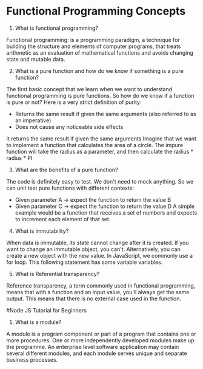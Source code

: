 # Functional Programming Concepts

1. What is functional programming?

Functional programming: is a programming paradigm, a technique for building the structure and elements of computer programs, that treats arithmetic as an evaluation of mathematical functions and avoids changing state and mutable data.

2. What is a pure function and how do we know if something is a pure function?

The first basic concept that we learn when we want to understand functional programming is pure functions. So how do we know if a function is pure or not? Here is a very strict definition of purity:
* Returns the same result if given the same arguments (also referred to as an imperative)
* Does not cause any noticeable side effects

It returns the same result if given the same arguments
Imagine that we want to implement a function that calculates the area of a circle. The impure function will take the radius as a parameter, and then calculate the radius * radius * PI

3. What are the benefits of a pure function?

The code is definitely easy to test. We don't need to mock anything. So we can unit test pure functions with different contexts:
* Given parameter A → expect the function to return the value B
* Given parameter C → expect the function to return the value D
A simple example would be a function that receives a set of numbers and expects to increment each element of that set.

4. What is immutability?

When data is immutable, its state cannot change after it is created. If you want to change an immutable object, you can't. Alternatively, you can create a new object with the new value. In JavaScript, we commonly use a for loop. This following statement has some variable variables.

5. What is Referential transparency?

Reference transparency, a term commonly used in functional programming, means that with a function and an input value, you'll always get the same output. This means that there is no external case used in the function.

#Node JS Tutorial for Beginners

1. What is a module?

A module is a program component or part of a program that contains one or more procedures. One or more independently developed modules make up the programme. An enterprise level software application may contain several different modules, and each module serves unique and separate business processes.
